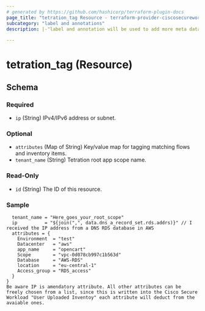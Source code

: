 ```yaml
---
# generated by https://github.com/hashicorp/terraform-plugin-docs
page_title: "tetration_tag Resource - terraform-provider-ciscosecureworkload"
subcategory: "label and annotations"
description: |-"label and annotation will be used to add more meta data to Cisco Security Workload"
  
---
```


# tetration_tag (Resource)





<!-- schema generated by tfplugindocs -->
## Schema

### Required

- `ip` (String) IPv4/IPv6 address or subnet.

### Optional

- `attributes` (Map of String) Key/value map for tagging matching flows and inventory items.
- `tenant_name` (String) Tetration root app scope name.

### Read-Only

- `id` (String) The ID of this resource.

### Sample

```resource "tetration_tag" "tag" {
  tenant_name = "Here_goes_your_root_scope"
  ip          = "${join(",", data.dns_a_record_set.rds.addrs)}" // I received the IP address from a DNS RDS database in AWS
  attributes = {
    Environment  = "test"
    Datacenter   = "aws"
    app_name     = "opencart"
    Scope        = "vpc-0d078cb997c1b563d"
    Database     = "AWS-RDS"
    location     = "eu-central-1"
    Access_group = "RDS_access"
  }
}
Be aware IP is amendatory attribute. All other attributes can be freely chosen from a list, since this is written into the Cisco Secure Workload "User Uploaded Inventoy" each attribute will deduct from the avaiable ones.